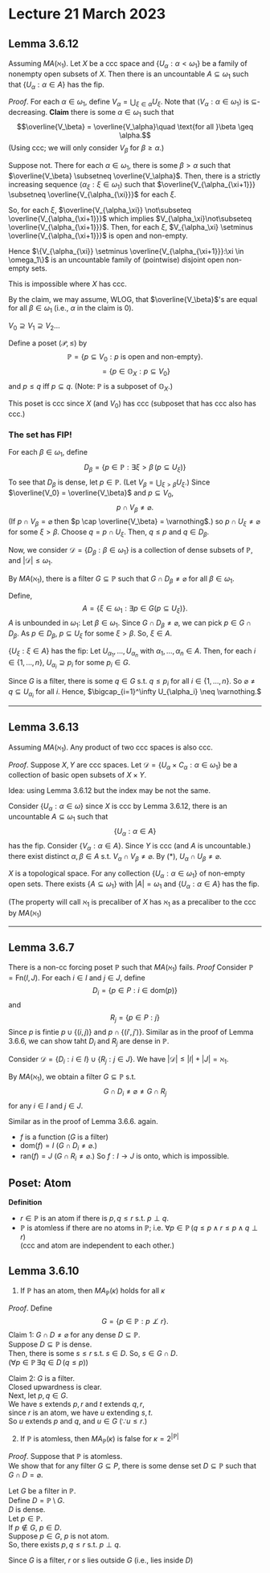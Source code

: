 # Lecture 21 March 2023

## Lemma 3.6.12
Assuming $MA(\aleph_1)$. Let $X$ be a ccc space and $\{U_\alpha:\alpha < \omega_1\}$ be a family of nonempty open subsets of $X$. Then there is an uncountable $A \subseteq \omega_1$ such that $\{U_\alpha : \alpha \in A\}$ has the fip.

*Proof*. For each $\alpha \in \omega_1$, define $V_\alpha = \bigcup_{\xi\in\alpha} U_\xi$.
Note that $\langle V_\alpha:\alpha \in \omega_1 \rangle$ is $\subseteq$-decreasing.
**Claim** there is some $\alpha \in \omega_1$ such that 
$$\overline{V_\beta} = \overline{V_\alpha}\quad \text{for all }\beta \geq \alpha.$$
(Using ccc; we will only consider $V_\beta$ for $\beta \geq \alpha$.)

Suppose not. There for each $\alpha \in \omega_1$, 
there is some $\beta>\alpha$ such that $\overline{V_\beta} \subsetneq \overline{V_\alpha}$.
Then, there is a strictly increasing sequence 
$\langle \alpha_\xi: \xi\in\omega_1\rangle$ such that $\overline{V_{\alpha_{\xi+1}}} \subsetneq \overline{V_{\alpha_{\xi}}}$ for each $\xi$.

So, for each $\xi$, $\overline{V_{\alpha_\xi}} \not\subseteq \overline{V_{\alpha_{\xi+1}}}$ which implies $V_{\alpha_\xi}\not\subseteq \overline{V_{\alpha_{\xi+1}}}$.
Then, for each $\xi$, $V_{\alpha_\xi} \setminus \overline{V_{\alpha_{\xi+1}}}$ is open and non-empty.

Hence $\{V_{\alpha_{\xi}} \setminus \overline{V_{\alpha_{\xi+1}}}:\xi \in \omega_1\}$ is an uncountable family of (pointwise) disjoint open non-empty sets.

This is impossible where $X$ has ccc.

By the claim, we may assume, WLOG, that
$\overline{V_\beta}$'s are equal for all $\beta \in \omega_1$ (i.e., $\alpha$ in the claim is $0$).

$V_0 \supseteq V_1 \supseteq V_2 \dots$

Define a poset $(\mathcal{P}, \leq)$ by
$$\mathbb{P}=\{p\subseteq V_0:p\text{ is open and non-empty}\}.$$
$$= \{p \in \mathbb{O}_X: p \subseteq V_0\}$$
and $p \leq q$ iff $p \subseteq q$. (Note: $\mathbb{P}$ is a subposet of $\mathbb{O}_X$.)

This poset is ccc since $X$ (and $V_0$) has ccc
(subposet that has ccc also has ccc.)

### The set has FIP!
For each $\beta \in \omega_1$, define
$$D_\beta = \{p\in \mathbb{P}: \exists \xi> \beta\,(p\subseteq U_\xi)\}$$
To see that $D_\beta$ is dense, let $p\in\mathbb{P}$. (Let $V_\beta = \bigcup_{\xi>\beta}U_\xi$.)
Since $\overline{V_0} = \overline{V_\beta}$ and $p \subseteq V_0$,
$$p \cap V_\beta \neq \varnothing.$$
(If $p\cap V_\beta = \varnothing$ then $p \cap \overline{V_\beta} = \varnothing$.)
so $p\cap U_\xi \neq \varnothing$ for some $\xi > \beta$.
Choose $q = p \cap U_\xi$. Then, $q \leq p$ and $q \in D_\beta$.

Now, we consider $\mathcal{D} = \{D_\beta:\beta \in \omega_1\}$
is a collection of dense subsets of $\mathbb{P}$, and $|\mathcal{D}| \leq \omega_1$.

By $MA(\aleph_1)$, there is a filter $G \subseteq \mathbb{P}$ such that 
$G \cap D_\beta \neq \varnothing$ for all $\beta \in \omega_1$.

Define,
$$A = \{\xi \in \omega_1:\exists p \in G(p \subseteq U_\xi)\}.$$
$A$ is unbounded in $\omega_1$: Let $\beta\in\omega_1$.
Since $G \cap D_\beta \neq \varnothing$, we can pick $p \in G \cap D_\beta$.
As $p\in D_\beta$, $p \subseteq U_\xi$ for some $\xi > \beta$. So, $\xi \in A$.

$\{U_\xi : \xi \in A\}$ has the fip:
Let $U_{\alpha_1}, \dots, U_{\alpha_n}$ with $\alpha_1, \dots, \alpha_n \in A$.
Then, for each $i\in\{1,\dots, n\}$, $U_{\alpha_i} \supseteq p_{i}$ for some $p_i \in G$.

Since $G$ is a filter, there is some $q \in G$ s.t. $q \leq p_i$ for all $i\in \{1,\dots, n\}$.
So $\varnothing \neq q \subseteq U_{\alpha_i}$ for all $i$. Hence, $\bigcap_{i=1}^\infty U_{\alpha_i} \neq \varnothing.$

---

## Lemma 3.6.13
Assuming $MA(\aleph_1)$. Any product of two ccc spaces is also ccc.

*Proof*. Suppose $X,Y$ are ccc spaces.
Let $\mathcal{D} = \{U_\alpha \times C_\alpha: \alpha\in\omega_1\}$ be a collection
of basic open subsets of $X \times Y$.

Idea: using Lemma 3.6.12 but the index may be not the same.

Consider $\{U_\alpha:\alpha\in\omega\}$ since $X$ is ccc by Lemma 3.6.12, there is an uncountable $A\subseteq\omega_1$ such that
$$\{U_\alpha : \alpha \in A\}$$
has the fip.
Consider $\{V_\alpha : \alpha \in A\}.$
Since $Y$ is ccc (and $A$ is uncountable.)
there exist distinct $\alpha, \beta \in A$ s.t. $V_\alpha \cap V_\beta \neq \varnothing$.
By $(*)$, $U_\alpha \cap U_\beta \neq \varnothing.$

$X$ is a topological space.
For any collection $\{U_\alpha:\alpha\in\omega_1\}$ of non-empty open sets.
There exists $\{A \subseteq \omega_1\}$ with $|A| = \omega_1$ and
$\{U_\alpha :\alpha \in A\}$ has the fip.

(The property will call $\aleph_1$ is precaliber of $X$
has $\aleph_1$ as a precaliber to the ccc by $MA({\aleph_1}$)

---

## Lemma 3.6.7
There is a non-cc forcing poset $\mathbb{P}$ such that $MA(\aleph_1)$ fails.
*Proof* Consider $\mathbb{P}=\mathrm{Fn}(I,J)$.
For each $i\in I$ and $j \in J$, define
$$D_i = \{p\in P : i \in \mathrm{dom}(p)\}$$
and
$$R_j = \{p\in P: j\}$$
Since $p$ is fintie $p \cup \{(i,j)\}$ and $p \cap \{(i', j')\}$.
Similar as in the proof of Lemma 3.6.6,
we can show taht $D_i$ and $R_j$ are dense in $\mathbb{P}$.

Consider $\mathcal{D} = \{D_i: i\in I\} \cup \{R_j:j\in J\}.$
We have $|\mathcal{D}| \leq |I| + |J| = \aleph_1$.

By $MA(\aleph_1)$, we obtain a filter $G \subseteq \mathbb{P}$ s.t.
$$G \cap D_i \neq \varnothing \neq G \cap R_j$$
for any $i \in I$ and $j \in J$.

Similar as in the proof of Lemma 3.6.6. again.
- $f$ is a function ($G$ is a filter)
- $\mathrm{dom}(f) = I$ ($G\cap D_i \neq \varnothing$.)
- $\mathrm{ran}(f) = J$ ($G \cap R_i \neq \varnothing$.)
So $f: I \to J$ is onto, which is impossible.

## Poset: Atom
**Definition**
- $r \in \mathbb{P}$ is an atom if there is $p,q \leq r$ s.t. $p \perp q$.  
- $\mathbb{P}$ is atomless if there are no atoms in $\mathbb{P}$; i.e. $\forall p \in \mathbb{P}\,(q \leq p \wedge r \leq p \wedge q \perp r)$  
(ccc and atom are independent to each other.)

## Lemma 3.6.10
1. If $\mathbb{P}$ has an atom, then $MA_\mathbb{P}(\kappa)$ holds for all $\kappa$

*Proof*. Define
$$G = \{p\in\mathbb{P} : p \not\perp r\}.$$
Claim 1: $G \cap D \neq \varnothing$ for any dense $D \subseteq \mathbb{P}$.  
Suppose $D \subseteq \mathbb{P}$ is dense.  
Then, there is some $s \leq r$ s.t. $s\in D$. So, $s \in G\cap D$.  
($\forall p \in \mathbb{P}\, \exists q \in D\,(q \leq p)$)

Claim 2: $G$ is a filter.  
Closed upwardness is clear.  
Next, let $p,q \in G$.  
We have $s$ extends $p,r$ and $t$ extends $q,r$,  
since $r$ is an atom, we have $u$ extending $s,t$.  
So $u$ extends $p$ and $q$, and $u \in G$ ($\because u \leq r.$)

2. If $\mathbb{P}$ is atomless, then $MA_{\mathbb{P}}(\kappa)$ is false for $\kappa = 2^{|\mathbb{P}|}$  

*Proof*. Suppose that $\mathbb{P}$ is atomless.  
We show that for any filter $G \subseteq P$, there is some dense set $D \subseteq \mathbb{P}$ such that $G \cap D = \varnothing$.  

Let $G$ be a filter in $\mathbb{P}$.  
Define $D = \mathbb{P} \setminus G$.  
$D$ is dense.  
Let $p \in \mathbb{P}$.  
If $p \not\in G$, $p \in D$.  
Suppose $p \in G$, $p$ is not atom.  
So, there exists $p,q \leq r$ s.t. $p \perp q$.

Since $G$ is a filter, $r$ or $s$ lies outside $G$ (i.e., lies inside $D$)